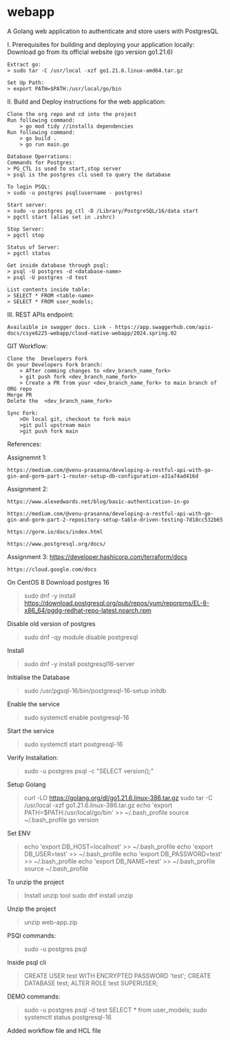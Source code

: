 # webapp
A Golang web application to authenticate and store users with PostgresQL

I.  Prerequisites for building and deploying your application locally:
    Download go from its official website (go version go1.21.6)
    
    Extract go:
    > sudo tar -C /usr/local -xzf go1.21.6.linux-amd64.tar.gz

    Set Up Path:
    > export PATH=$PATH:/usr/local/go/bin

II. Build and Deploy instructions for the web application:
    
    Clone the org repo and cd into the project
    Run following command:
        > go mod tidy //installs dependencies
    Run following command:
        > go build .
        > go run main.go

    Database Operrations:
    Commands for Postgres:
    > PG_CTL is used to start,stop server
    > psql is the postgres cli used to query the database

    To login PSQL:
    > sudo -u postgres psql(username - postgres)

    Start server:
    > sudo -u postgres pg_ctl -D /Library/PostgreSQL/16/data start
    > pgctl start (alias set in .zshrc)

    Stop Server:
    > pgctl stop

    Status of Server:
    > pgctl status

    Get inside database through psql:
    > psql -U postgres -d <database-name>
    > psql -U postgres -d test

    List contents inside table:
    > SELECT * FROM <table-name>
    > SELECT * FROM user_models;

III. REST APIs endpoint:
    
    Availaible in swagger docs. Link - https://app.swaggerhub.com/apis-docs/csye6225-webapp/cloud-native-webapp/2024.spring.02


GIT Workflow:

    Clone the  Developers Fork
    On your Developers Fork branch:
        > After comming changes to <dev_branch_name_fork>
        > git push fork <dev_branch_name_fork>
        > Create a PR from your <dev_branch_name_fork> to main branch of ORG repo
    Merge PR
    Delete the  <dev_branch_name_fork>
    
    Sync Fork:
        >On local git, checkout to fork main
        >git pull upstream main
        >git push fork main

References:

Assignemnt 1:
    
    https://medium.com/@venu-prasanna/developing-a-restful-api-with-go-gin-and-gorm-part-1-router-setup-db-configuration-a31a74ad416d

Assignment 2:

    https://www.alexedwards.net/blog/basic-authentication-in-go

    https://medium.com/@venu-prasanna/developing-a-restful-api-with-go-gin-and-gorm-part-2-repository-setup-table-driven-testing-7d18cc532b65

    https://gorm.io/docs/index.html

    https://www.postgresql.org/docs/

Assignment 3:
    https://developer.hashicorp.com/terraform/docs

    https://cloud.google.com/docs


On CentOS 8
Download postgres 16
> sudo dnf -y install https://download.postgresql.org/pub/repos/yum/reporpms/EL-8-x86_64/pgdg-redhat-repo-latest.noarch.rpm

Disable old version of postgres
> sudo dnf -qy module disable postgresql

Install
> sudo dnf -y install postgresql16-server

Initialise the Database
> sudo /usr/pgsql-16/bin/postgresql-16-setup initdb

Enable the service
> sudo systemctl enable postgresql-16

Start the service
> sudo systemctl start postgresql-16

Verify Installation:
> sudo -u postgres psql -c "SELECT version();"

Setup Golang
> curl -LO https://golang.org/dl/go1.21.6.linux-386.tar.gz
> sudo tar -C /usr/local -xzf go1.21.6.linux-386.tar.gz
> echo 'export PATH=$PATH:/usr/local/go/bin' >> ~/.bash_profile
> source ~/.bash_profile
> go version

Set ENV
> echo 'export DB_HOST=localhost' >> ~/.bash_profile
> echo 'export DB_USER=test' >> ~/.bash_profile
> echo 'export DB_PASSWORD=test' >> ~/.bash_profile
> echo 'export DB_NAME=test' >> ~/.bash_profile
> source ~/.bash_profile

To unzip the project
> Install unzip tool
> sudo dnf install unzip

Unzip the project
> unzip web-app.zip

PSQl commands:
> sudo -u postgres psql

Inside psql cli
> CREATE USER test WITH ENCRYPTED PASSWORD 'test';
> CREATE DATABASE test;
> ALTER ROLE test SUPERUSER;

DEMO commands:
> sudo -u postgres psql -d test
> SELECT * from user_models;
> sudo systemctl status postgresql-16

Added workflow file and HCL file
